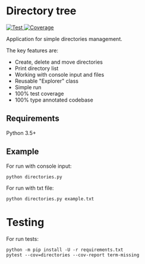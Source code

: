 # Directory tree

<a href="https://github.com/andamound/endpoints-coding-challenge/actions/workflows/test.yml">
    <img src="https://github.com/andamound/endpoints-coding-challenge/actions/workflows/test.yml/badge.svg" alt="Test"/>
</a>

<a href="https://codecov.io/gh/andamound/endpoints-coding-challenge">
    <img src="https://codecov.io/gh/andamound/endpoints-coding-challenge/branch/main/graph/badge.svg?token=CUCPT5N04G" alt="Coverage"/>
</a>


Application for simple directories management.

The key features are:
- Create, delete and move directories
- Print directory list
- Working with console input and files
- Reusable "Explorer" class
- Simple run
- 100% test coverage
- 100% type annotated codebase

## Requirements
Python 3.5+

## Example

For run with console input:

    python directories.py

For run with txt file:

    python directories.py example.txt

# Testing

For run tests:

    python -m pip install -U -r requirements.txt
    pytest --cov=directories --cov-report term-missing
